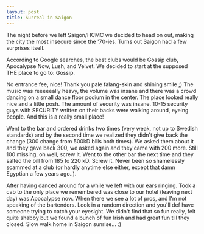 ```yaml
---
layout: post
title: Surreal in Saigon
---
```


The night before we left Saigon/HCMC we decided to head on out, making the city the most insecure since the \'70-ies. Turns out Saigon had a few surprises itself. 

According to Google searches, the best clubs would be Gossip club, Apocalypse Now, Lush, and Velvet. We decided to start at the supposed THE place to go to: Gossip.

No entrance fee, nice! Thank you pale falang-skin and shining smile ;) The music was reeeeeally heavy, the volume was insane and there was a crowd dancing on a small dance floor podium in the center. The place looked really nice and a little posh. The amount of security was insane. 10-15 security guys with SECURITY written on their backs were walking around, eyeing people. And this is a really small place!

Went to the bar and ordered drinks two times (very weak, not up to Swedish standards) and by the second time we realized they didn\'t give back the change (300 change from 500kD bills both times). We asked them about it and they gave back 300, we asked again and they came with 200 more. Still 100 missing, oh well, screw it. Went to the other bar the next time and they salted the bill from 185 to 220 kD. Screw it. Never been so shamelessly scammed at a club (or hardly anytime else either, except that damn Egyptian a few years ago..).

After having danced around for a while we left with our ears ringing. Took a cab to the only place we remembered was close to our hotel (leaving next day) was Apocalypse now. When there we see a lot of pros, and I\'m not speaking of the bartenders. Look in a random direction and you\'ll def have someone trying to catch your eyesight. We didn\'t find that so fun really, felt quite shabby but we found a bunch of fun Irish and had great fun till they closed. Slow walk home in Saigon sunrise... :)